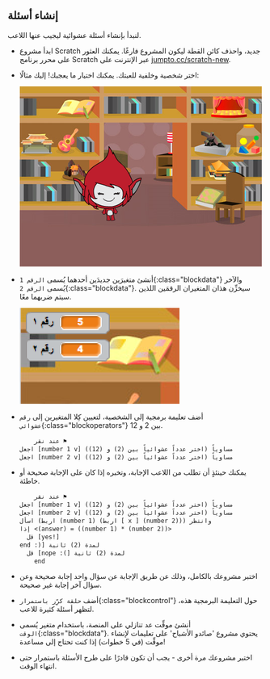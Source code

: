 ## إنشاء أسئلة

لنبدأ بإنشاء أسئلة عشوائية ليجيب عنها اللاعب.

+ ابدأ مشروع Scratch جديد، واحذف كائن القطة ليكون المشروع فارغًا. يمكنك العثور على محرر برنامج Scratch عبر الإنترنت على <a href="http://jumpto.cc/scratch-new" target="_blank">jumpto.cc/scratch-new</a>.

+ اختر شخصية وخلفية للعبتك. يمكنك اختيار ما يعجبك! إليك مثالًا:
    
    ![لقطة الشاشة](images/brain-setting.png)

+ أنشئ متغيرَين جديدَين أحدهما يُسمى `الرقم 1`{:class="blockdata"} والآخر يُسمى `الرقم 2`{:class="blockdata"}. سيخزِّن هذان المتغيران الرقمَين اللذين سيتم ضربهما معًا.
    
    ![لقطة الشاشة](images/brain-variables.png)

+ أضف تعليمة برمجية إلى الشخصية، لتعيين كِلا المتغيرين إلى `رقم عشوائي`{:class="blockoperators"} بين 2 و 12.
    
    ```blocks
        عند نقر ⚑
    اجعل [number 1 v] مساوياً (اختر عدداً عشوائياً بين (2) و (12))
    اجعل [number 2 v] مساوياً (اختر عدداً عشوائياً بين (2) و (12))
    ```

+ يمكنك حينئذٍ أن تطلب من اللاعب الإجابة، وتخبره إذا كان على الإجابة صحيحة أو خاطئة.
    
    ```blocks
        عند نقر ⚑
    اجعل [number 1 v] مساوياً (اختر عدداً عشوائياً بين (2) و (12))
    اجعل [number 2 v] مساوياً (اختر عدداً عشوائياً بين (2) و (12))
    اسأل (اربط (number 1) (اربط [ x ] (number 2))) وانتظر
    إذا <(answer) = ((number 1) * (number 2))> 
      قل [yes!]
    end :)] لمدة (2) ثانية
      قل [nope :(] لمدة (2) ثانية
     	end
    ```

+ اختبر مشروعك بالكامل، وذلك عن طريق الإجابة عن سؤال واحد إجابة صحيحة وعن سؤال آخر إجابة غير صحيحة.

+ أضف `حلقة كرِّر باستمرار`{:class="blockcontrol"} حول التعليمة البرمجية هذه، لتظهر أسئلة كثيرة للاعب.

+ أنشئ موقِّت عد تنازلي على المنصة، باستخدام متغير يُسمى `الوقت`{:class="blockdata"}. يحتوي مشروع 'صائدو الأشباح' على تعليمات لإنشاء موقِّت (في 5 خطوات) إذا كنت تحتاج إلى مساعدة!

+ اختبر مشروعك مرة أخرى - يجب أن تكون قادرًا على طرح الأسئلة باستمرار حتى انتهاء الوقت.